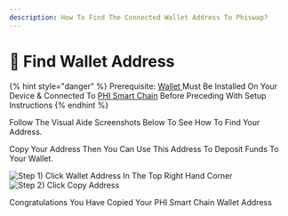```yaml
---
description: How To Find The Connected Wallet Address To Phiswap?
---
```


# 🔎 Find Wallet Address

{% hint style="danger" %}
Prerequisite: [Wallet ](../../use-phi-smart-chain/compatible-wallets/create-smart-chain-wallet/additional-wallets-setup/metamask-setup/)Must Be Installed On Your Device & Connected To [PHI Smart Chain](../../use-phi-smart-chain/compatible-wallets/create-smart-chain-wallet/additional-wallets-setup/) Before Preceding With Setup Instructions
{% endhint %}

Follow The Visual Aide Screenshots Below To See How To Find Your Address.

Copy Your Address Then You Can Use This Address To Deposit Funds To Your Wallet.

![Step 1) Click Wallet Address In The Top Right Hand Corner](../../.gitbook/assets/IMG\_5331.JPG) ![Step 2) Click Copy Address](../../.gitbook/assets/IMG\_5332.JPG)

Congratulations You Have Copied Your PHI Smart Chain Wallet Address&#x20;
